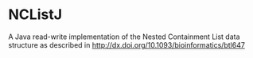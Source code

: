 # NCListJ
A Java read-write implementation of the Nested Containment List data structure as described in 
http://dx.doi.org/10.1093/bioinformatics/btl647
